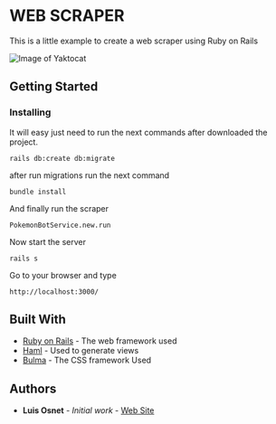 # WEB SCRAPER

This is a little example to create a web scraper using Ruby on Rails

![Image of Yaktocat](https://fotos.subefotos.com/5fe039ec912584432875076b3b0fababo.png)

## Getting Started

### Installing

It will easy just need to run the next commands after downloaded the project.

```
rails db:create db:migrate
```

after run migrations run the next command

```
bundle install
```

And finally run the scraper

```
PokemonBotService.new.run
```

Now start the server

```
rails s
```

Go to your browser and type

```
http://localhost:3000/
```

## Built With

* [Ruby on Rails](https://rubyonrails.org) - The web framework used
* [Haml](http://haml.info) - Used to generate views
* [Bulma](https://bulma.io) - The CSS framework Used

## Authors

* **Luis Osnet** - *Initial work* - [Web Site](https://luisosnet.com)